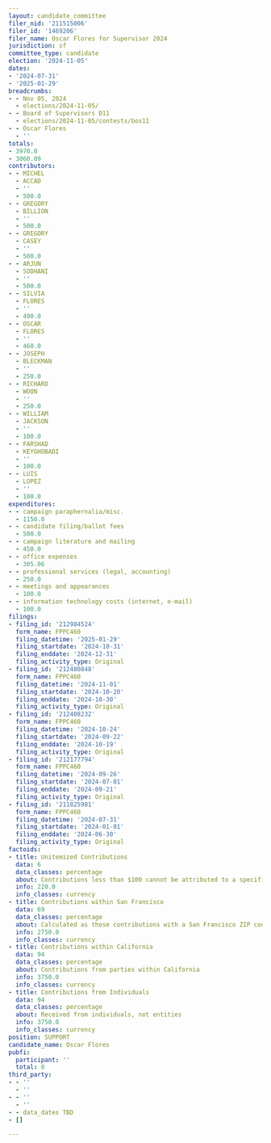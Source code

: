 ```yaml
---
layout: candidate_committee
filer_nid: '211515006'
filer_id: '1469206'
filer_name: Oscar Flores for Supervisor 2024
jurisdiction: sf
committee_type: candidate
election: '2024-11-05'
dates:
- '2024-07-31'
- '2025-01-29'
breadcrumbs:
- - Nov 05, 2024
  - elections/2024-11-05/
- - Board of Supervisors D11
  - elections/2024-11-05/contests/bos11
- - Oscar Flores
  - ''
totals:
- 3970.0
- 3060.09
contributors:
- - MICHEL
  - ACCAD
  - ''
  - 500.0
- - GREGORY
  - BILLION
  - ''
  - 500.0
- - GREGORY
  - CASEY
  - ''
  - 500.0
- - ARJUN
  - SODHANI
  - ''
  - 500.0
- - SILVIA
  - FLORES
  - ''
  - 490.0
- - OSCAR
  - FLORES
  - ''
  - 460.0
- - JOSEPH
  - BLECKMAN
  - ''
  - 250.0
- - RICHARD
  - WOON
  - ''
  - 250.0
- - WILLIAM
  - JACKSON
  - ''
  - 100.0
- - FARSHAD
  - KEYGHOBADI
  - ''
  - 100.0
- - LUIS
  - LOPEZ
  - ''
  - 100.0
expenditures:
- - campaign paraphernalia/misc.
  - 1150.0
- - candidate filing/ballot fees
  - 500.0
- - campaign literature and mailing
  - 450.0
- - office expenses
  - 305.06
- - professional services (legal, accounting)
  - 250.0
- - meetings and appearances
  - 100.0
- - information technology costs (internet, e-mail)
  - 100.0
filings:
- filing_id: '212984524'
  form_name: FPPC460
  filing_datetime: '2025-01-29'
  filing_startdate: '2024-10-31'
  filing_enddate: '2024-12-31'
  filing_activity_type: Original
- filing_id: '212480848'
  form_name: FPPC460
  filing_datetime: '2024-11-01'
  filing_startdate: '2024-10-20'
  filing_enddate: '2024-10-30'
  filing_activity_type: Original
- filing_id: '212408232'
  form_name: FPPC460
  filing_datetime: '2024-10-24'
  filing_startdate: '2024-09-22'
  filing_enddate: '2024-10-19'
  filing_activity_type: Original
- filing_id: '212177794'
  form_name: FPPC460
  filing_datetime: '2024-09-26'
  filing_startdate: '2024-07-01'
  filing_enddate: '2024-09-21'
  filing_activity_type: Original
- filing_id: '211825981'
  form_name: FPPC460
  filing_datetime: '2024-07-31'
  filing_startdate: '2024-01-01'
  filing_enddate: '2024-06-30'
  filing_activity_type: Original
factoids:
- title: Unitemized Contributions
  data: 6
  data_classes: percentage
  about: Contributions less than $100 cannot be attributed to a specific individual
  info: 220.0
  info_classes: currency
- title: Contributions within San Francisco
  data: 69
  data_classes: percentage
  about: Calculated as those contributions with a San Francisco ZIP code
  info: 2750.0
  info_classes: currency
- title: Contributions within California
  data: 94
  data_classes: percentage
  about: Contributions from parties within California
  info: 3750.0
  info_classes: currency
- title: Contributions from Individuals
  data: 94
  data_classes: percentage
  about: Received from individuals, not entities
  info: 3750.0
  info_classes: currency
position: SUPPORT
candidate_name: Oscar Flores
pubfi:
  participant: ''
  total: 0
third_party:
- - ''
  - ''
- - ''
  - ''
- - data_dates TBD
- []

---
```


